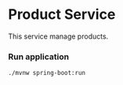 # Product Service #

This service manage products.

### Run application ###

```
./mvnw spring-boot:run
```

